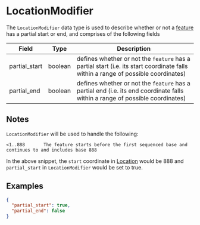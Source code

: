 # LocationModifier

The `LocationModifier` data type is used to describe whether or not a [feature](./feature.md) has a partial start or end, and comprises of the following fields

| Field                     | Type                        | Description |
|---------------------------|-----------------------------|-------------|
| partial_start             | boolean                     | defines whether or not the `feature` has a partial start (i.e. its start coordinate falls within a range of possible coordinates)
| partial_end               | boolean                     | defines whether or not the `feature` has a partial end (i.e. its end coordinate falls within a range of possible coordinates)


## Notes
`LocationModifier` will be used to handle the following:


`<1..888       The feature starts before the first sequenced base and
              continues to and includes base 888`

In the above snippet, the `start` coordinate in [Location](./location.md) would be 888 and `partial_start` in `LocationModifier` would be set to true.


## Examples

```json
{
  "partial_start": true,
  "partial_end": false    
}
```
